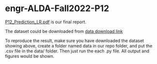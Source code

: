 # engr-ALDA-Fall2022-P12

[P12_Prediction_LR.pdf](https://github.com/LaoSong115/Loan_Status_Prediction/blob/main/P12_Prediction_LR.pdf) is our final report.

The dataset could be downloaded from [data download link](https://www.kaggle.com/code/rickrickygoorrr/starter-all-lending-club-loan-data-23612c11-7/data)

To reproduce the result, make sure you have downloaded the dataset showing above, create a folder named data in our repo folder, and put the .csv file in the data/ folder. Then just run the each .py file. All output and figures would be shown.
